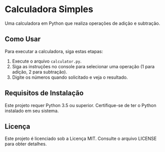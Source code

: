 # Calculadora Simples
Uma calculadora em Python que realiza operações de adição e subtração.

## Como Usar
Para executar a calculadora, siga estas etapas:

1. Execute o arquivo `calculator.py`.
2. Siga as instruções no console para selecionar uma operação (1 para adição, 2 para subtração).
3. Digite os números quando solicitado e veja o resultado.

## Requisitos de Instalação
Este projeto requer Python 3.5 ou superior. Certifique-se de ter o Python instalado em seu sistema.

## Licença
Este projeto é licenciado sob a Licença MIT. Consulte o arquivo LICENSE para obter detalhes.
